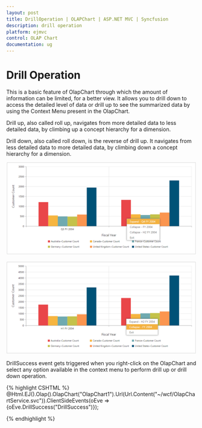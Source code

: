 ```yaml
---
layout: post
title: DrillOperation | OLAPChart | ASP.NET MVC | Syncfusion
description: drill operation
platform: ejmvc
control: OLAP Chart
documentation: ug
---
```


# Drill Operation

This is a basic feature of OlapChart through which the amount of information can be limited, for a better view. It allows you to drill down to access the detailed level of data or drill up to see the summarized data by using the Context Menu present in the OlapChart.

Drill up, also called roll up, navigates from more detailed data to less detailed data, by climbing up a concept hierarchy for a dimension.

Drill down, also called roll down, is the reverse of drill up. It navigates from less detailed data to more detailed data, by climbing down a concept hierarchy for a dimension.

![](Drill-Operation_images/Drill-Operation_img1.png)


![](Drill-Operation_images/Drill-Operation_img2.png)


DrillSuccess event gets triggered when you right-click on the OlapChart and select any option available in the context menu to perform drill up or drill down operation.

{% highlight CSHTML %}
@Html.EJ().Olap().OlapChart("OlapChart1").Url(Url.Content("~/wcf/OlapChartService.svc")).ClientSideEvents(oEve => {oEve.DrillSuccess("DrillSuccess")}); 



<script type="text/javascript">

    function DrillSuccess(args) {

        alert("Drill Success");

    }

</script>
{% endhighlight %}


